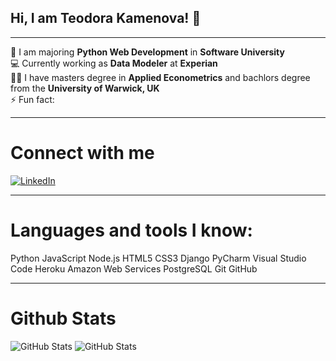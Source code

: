 ## Hi, I am Teodora Kamenova! 👋
***
🌱 I am majoring **Python Web Development** in **Software University** <br />
💻 Currently working as **Data Modeler** at **Experian** <br />
👨‍🏫 I have masters degree in **Applied Econometrics** and bachlors degree from the **University of Warwick, UK** <br />
⚡ Fun fact: 
***
# Connect with me
[![LinkedIn](https://img.shields.io/badge/LinkedIn-Profile-blue)](https://www.linkedin.com/in/teddykamenova/)
***
# Languages and tools I know:
Python
JavaScript
Node.js
HTML5
CSS3
Django
PyCharm
Visual Studio Code
Heroku
Amazon Web Services
PostgreSQL
Git
GitHub
***
# Github Stats
![GitHub Stats](https://github-readme-stats.vercel.app/api?username=TeodoraKamenova&theme=dracula&show_icons=true&hide_border=true&count_private=true) 
![GitHub Stats](https://github-readme-stats.vercel.app/api/top-langs/?username=TeodoraKamenova&theme=dracula&show_icons=true&hide_border=true&layout=compact)
